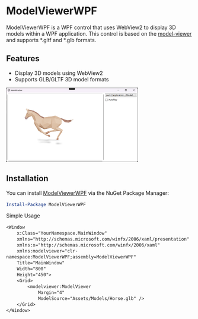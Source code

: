 # ModelViewerWPF

ModelViewerWPF is a WPF control that uses WebView2 to display 3D models within a WPF application. 
This control is based on the [model-viewer](https://modelviewer.dev/) and supports *.gltf and *.glb formats.

## Features

- Display 3D models using WebView2
- Supports GLB/GLTF 3D model formats

<img src="wpf.png" alt="window" height="200">

## Installation

You can install [ModelViewerWPF](https://www.nuget.org/packages/ModelViewerWPF/) via the NuGet Package Manager:

```powershell
Install-Package ModelViewerWPF
```

Simple Usage

```xaml
<Window
    x:Class="YourNamespace.MainWindow"
    xmlns="http://schemas.microsoft.com/winfx/2006/xaml/presentation"
    xmlns:x="http://schemas.microsoft.com/winfx/2006/xaml"
    xmlns:modelviewer="clr-namespace:ModelViewerWPF;assembly=ModelViewerWPF"
    Title="MainWindow"
    Width="800"
    Height="450">
    <Grid>
        <modelviewer:ModelViewer
            Margin="4"
            ModelSource="Assets/Models/Horse.glb" />
    </Grid>
</Window>
```